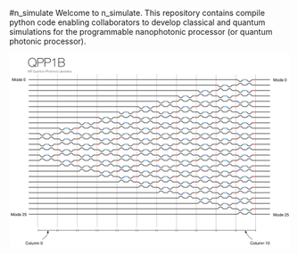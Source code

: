 #n_simulate
Welcome to n_simulate. This repository contains compile python code enabling collaborators to develop classical and quantum simulations for the programmable nanophotonic processor (or quantum photonic processor).


![Schematic of Programmable nanophotonic processor.](qpp1b.png)
